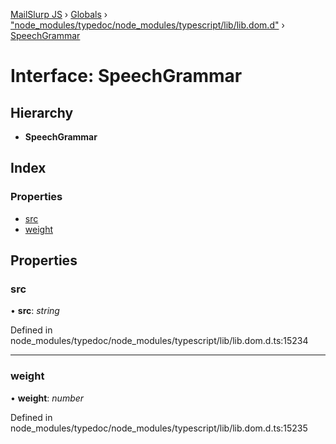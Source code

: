 [MailSlurp JS](../README.md) › [Globals](../globals.md) › ["node_modules/typedoc/node_modules/typescript/lib/lib.dom.d"](../modules/_node_modules_typedoc_node_modules_typescript_lib_lib_dom_d_.md) › [SpeechGrammar](_node_modules_typedoc_node_modules_typescript_lib_lib_dom_d_.speechgrammar.md)

# Interface: SpeechGrammar

## Hierarchy

* **SpeechGrammar**

## Index

### Properties

* [src](_node_modules_typedoc_node_modules_typescript_lib_lib_dom_d_.speechgrammar.md#src)
* [weight](_node_modules_typedoc_node_modules_typescript_lib_lib_dom_d_.speechgrammar.md#weight)

## Properties

###  src

• **src**: *string*

Defined in node_modules/typedoc/node_modules/typescript/lib/lib.dom.d.ts:15234

___

###  weight

• **weight**: *number*

Defined in node_modules/typedoc/node_modules/typescript/lib/lib.dom.d.ts:15235
